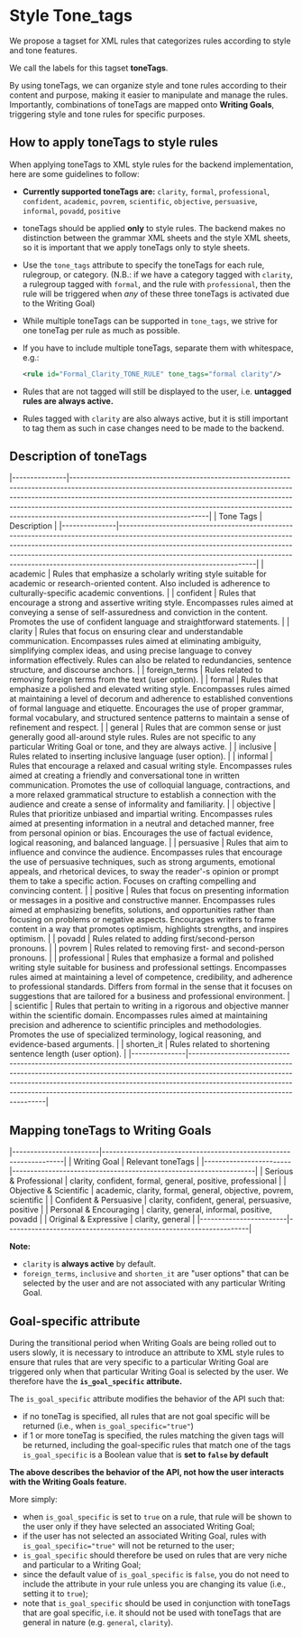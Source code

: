 # Style Tone_tags

We propose a tagset for XML rules that categorizes rules according to style and tone features. 

We call the labels for this tagset __toneTags__. 

By using toneTags, we can organize style and tone rules according to their content and purpose, making it easier to manipulate and manage the rules. 
Importantly, combinations of toneTags are mapped onto __Writing Goals__, triggering style and tone rules for specific purposes.

## How to apply toneTags to style rules
When applying toneTags to XML style rules for the backend implementation, here are some guidelines to follow:

- __Currently supported toneTags are:__ `clarity`, `formal`, `professional`, `confident`, `academic`, `povrem`, `scientific`, `objective`, `persuasive`, `informal`, `povadd`, `positive`

- toneTags should be applied __only__ to style rules.
  The backend makes no distinction between the grammar XML sheets and the style XML sheets, so it is important that we apply toneTags only to style sheets.
- Use the `tone_tags` attribute to specify the toneTags for each rule, rulegroup, or category. (N.B.: if we have a category tagged with `clarity`, a rulegroup tagged with `formal`, and the rule with `professional`, then the rule will be triggered when *any* of these three toneTags is activated due to the Writing Goal)
- While multiple toneTags can be supported in `tone_tags`, we strive for one toneTag per rule as much as possible.
- If you have to include multiple toneTags, separate them with whitespace, e.g.:
    ```xml
    <rule id="Formal_Clarity_TONE_RULE" tone_tags="formal clarity"/>
    ```
- Rules that are not tagged will still be displayed to the user, i.e. __untagged rules are always active.__
- Rules tagged with `clarity` are also always active, but it is still important to tag them as such in case changes need to be made to the backend.

## Description of toneTags
|---------------|--------------------------------------------------------------------------------------------------------------------------------------------------------------------------------------------------------------------------------------------------------------------------------------------------------------------------------------------------------------|
| Tone Tags     | Description                                                                                                                                                                                                                                                                                                                                                  |
|---------------|--------------------------------------------------------------------------------------------------------------------------------------------------------------------------------------------------------------------------------------------------------------------------------------------------------------------------------------------------------------|
| academic      | Rules that emphasize a scholarly writing style suitable for academic or research-oriented content. Also included is adherence to culturally-specific academic conventions.                                                                                                                                                                                   |
| confident     | Rules that encourage a strong and assertive writing style. Encompasses rules aimed at conveying a sense of self-assuredness and conviction in the content. Promotes the use of confident language and straightforward statements.                                                                                                                            |
| clarity       | Rules that focus on ensuring clear and understandable communication. Encompasses rules aimed at eliminating ambiguity, simplifying complex ideas, and using precise language to convey information effectively. Rules can also be related to redundancies, sentence structure, and discourse anchors.                                                        |
| foreign_terms | Rules related to removing foreign terms from the text (user option).                                                                                                                                                                                                                                                                                         |
| formal        | Rules that emphasize a polished and elevated writing style. Encompasses rules aimed at maintaining a level of decorum and adherence to established conventions of formal language and etiquette. Encourages the use of proper grammar, formal vocabulary, and structured sentence patterns to maintain a sense of refinement and respect.                    |
| general       | Rules that are common sense or just generally good all-around style rules. Rules are not specific to any particular Writing Goal or tone, and they are always active.                                                                                                                                                                                        |
| inclusive     | Rules related to inserting inclusive language (user option).                                                                                                                                                                                                                                                                                                 |
| informal      | Rules that encourage a relaxed and casual writing style. Encompasses rules aimed at creating a friendly and conversational tone in written communication. Promotes the use of colloquial language, contractions, and a more relaxed grammatical structure to establish a connection with the audience and create a sense of informality and familiarity.     |
| objective     | Rules that prioritize unbiased and impartial writing. Encompasses rules aimed at presenting information in a neutral and detached manner, free from personal opinion or bias. Encourages the use of factual evidence, logical reasoning, and balanced language.                                                                                              |
| persuasive    | Rules that aim to influence and convince the audience. Encompasses rules that encourage the use of persuasive techniques, such as strong arguments, emotional appeals, and rhetorical devices, to sway the reader'-s opinion or prompt them to take a specific action. Focuses on crafting compelling and convincing content.                                |
| positive      | Rules that focus on presenting information or messages in a positive and constructive manner. Encompasses rules aimed at emphasizing benefits, solutions, and opportunities rather than focusing on problems or negative aspects. Encourages writers to frame content in a way that promotes optimism, highlights strengths, and inspires optimism.          |
| povadd        | Rules related to adding first/second-person pronouns.                                                                                                                                                                                                                                                                                                        |
| povrem        | Rules related to removing first- and second-person pronouns.                                                                                                                                                                                                                                                                                                 |
| professional  | Rules that emphasize a formal and polished writing style suitable for business and professional settings. Encompasses rules aimed at maintaining a level of competence, credibility, and adherence to professional standards. Differs from formal in the sense that it focuses on suggestions that are tailored for a business and professional environment. |
| scientific    | Rules that pertain to writing in a rigorous and objective manner within the scientific domain. Encompasses rules aimed at maintaining precision and adherence to scientific principles and methodologies. Promotes the use of specialized terminology, logical reasoning, and evidence-based arguments.                                                      |
| shorten_it    | Rules related to shortening sentence length (user option).                                                                                                                                                                                                                                                                                                   |
|---------------|--------------------------------------------------------------------------------------------------------------------------------------------------------------------------------------------------------------------------------------------------------------------------------------------------------------------------------------------------------------|


## Mapping toneTags to Writing Goals
|------------------------|-------------------------------------------------------------------|
| Writing Goal           | Relevant toneTags                                                 |
|------------------------|-------------------------------------------------------------------|
| Serious & Professional | clarity, confident, formal, general, positive, professional       |
| Objective & Scientific | academic, clarity, formal, general, objective, povrem, scientific |
| Confident & Persuasive | clarity, confident, general, persuasive, positive                 |
| Personal & Encouraging | clarity, general, informal, positive, povadd                      |
| Original & Expressive  | clarity, general                                                  |
|------------------------|-------------------------------------------------------------------|


__Note:__ 
- `clarity` is __always active__ by default.
- `foreign_terms`, `inclusive` and `shorten_it` are "user options" that can be selected by the user and are not associated with any particular Writing Goal.

## Goal-specific attribute
During the transitional period when Writing Goals are being rolled out to users slowly, it is necessary to introduce an attribute to XML style rules to ensure that rules that are very specific to a particular Writing Goal are triggered only when that particular Writing Goal is selected by the user. 
We therefore have the __`is_goal_specific` attribute.__

The `is_goal_specific` attribute modifies the behavior of the API such that:
- if no toneTag is specified, all rules that are not goal specific will be returned (i.e., when `is_goal_specific="true"`)
- if 1 or more toneTag is specified, the rules matching the given tags will be returned, including the goal-specific rules that match one of the tags
`is_goal_specific` is a Boolean value that is __set to `false` by default__

__The above describes the behavior of the API, not how the user interacts with the Writing Goals feature.__

More simply:
- when `is_goal_specific` is set to `true` on a rule, that rule will be shown to the user only if they have selected an associated Writing Goal;
- if the user has not selected an associated Writing Goal, rules with `is_goal_specific="true"` will not be returned to the user;
- `is_goal_specific` should therefore be used on rules that are very niche and particular to a Writing Goal;
- since the default value of `is_goal_specific` is `false`, you do not need to include the attribute in your rule unless you are changing its value (i.e., setting it to `true`);
- note that `is_goal_specific` should be used in conjunction with toneTags that are goal specific, i.e. it should not be used with toneTags that are general in nature (e.g. `general`, `clarity`).
